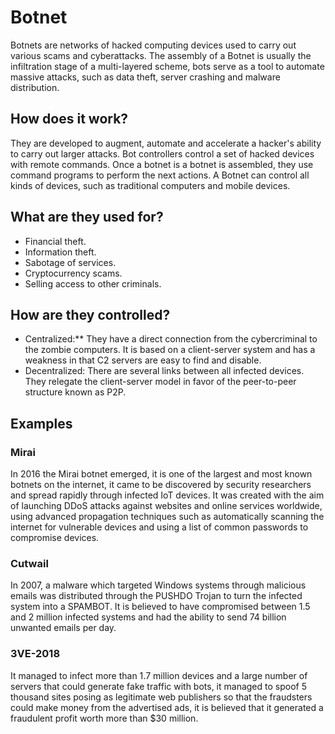 # Botnet 

Botnets are networks of hacked computing devices used to carry out various scams and cyberattacks. The assembly of a Botnet is usually the infiltration stage of a multi-layered scheme, bots serve as a tool to automate massive attacks, such as data theft, server crashing and malware distribution.

## How does it work?
They are developed to augment, automate and accelerate a hacker's ability to carry out larger attacks. Bot controllers control a set of hacked devices with remote commands. Once a botnet is 
a botnet is assembled, they use command programs to perform the next actions. A Botnet can control all kinds of devices, such as traditional computers and mobile devices.

## What are they used for?
- Financial theft.
- Information theft.
- Sabotage of services.
- Cryptocurrency scams.
- Selling access to other criminals.

## How are they controlled?
- Centralized:** They have a direct connection from the cybercriminal to the zombie computers. It is based on a client-server system and has a weakness in that C2 servers are easy to find and disable.
- Decentralized: There are several links between all infected devices. They relegate the client-server model in favor of the peer-to-peer structure known as P2P.

## Examples

### Mirai
In 2016 the Mirai botnet emerged, it is one of the largest and most known botnets on the internet, it came to be discovered by security researchers and spread rapidly through infected IoT devices. It was created with the aim of launching DDoS attacks against websites and online services worldwide, using advanced propagation techniques such as automatically scanning the internet for vulnerable devices and using a list of common passwords to compromise devices.

### Cutwail
In 2007, a malware which targeted Windows systems through malicious emails was distributed through the PUSHDO Trojan to turn the infected system into a SPAMBOT. It is believed to have compromised between 1.5 and 2 million infected systems and had the ability to send 74 billion unwanted emails per day.

### 3VE-2018
It managed to infect more than 1.7 million devices and a large number of servers that could generate fake traffic with bots, it managed to spoof 5 thousand sites posing as legitimate web publishers so that the fraudsters could make money from the advertised ads, it is believed that it generated a fraudulent profit worth more than $30 million.